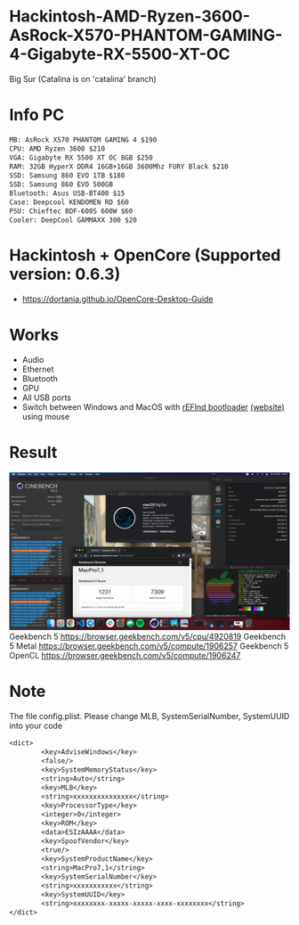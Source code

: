 # Hackintosh-AMD-Ryzen-3600-AsRock-X570-PHANTOM-GAMING-4-Gigabyte-RX-5500-XT-OC
Big Sur (Catalina is on 'catalina' branch)
# Info PC

```
MB: AsRock X570 PHANTOM GAMING 4 $190
CPU: AMD Ryzen 3600 $210
VGA: Gigabyte RX 5500 XT OC 8GB $250
RAM: 32GB HyperX DDR4 16GB+16GB 3600Mhz FURY Black $210
SSD: Samsung 860 EVO 1TB $180
SSD: Samsung 860 EVO 500GB
Bluetooth: Asus USB-BT400 $15
Case: Deepcool KENDOMEN RD $60
PSU: Chieftec BDF-600S 600W $60
Cooler: DeepCool GAMMAXX 300 $20
```

# Hackintosh + OpenCore (Supported version: 0.6.3)

- https://dortania.github.io/OpenCore-Desktop-Guide

# Works

- Audio
- Ethernet
- Bluetooth
- GPU
- All USB ports
- Switch between Windows and MacOS with [rEFInd bootloader](https://github.com/agners/rEFInd) [(website)](https://www.rodsbooks.com/refind/) using mouse

# Result

![Info](/images/info.png)
Geekbench 5 https://browser.geekbench.com/v5/cpu/4920819
Geekbench 5 Metal https://browser.geekbench.com/v5/compute/1906257
Geekbench 5 OpenCL https://browser.geekbench.com/v5/compute/1906247

# Note

The file config.plist. Please change MLB, SystemSerialNumber, SystemUUID into your code

```
<dict>
		<key>AdviseWindows</key>
		<false/>
		<key>SystemMemoryStatus</key>
		<string>Auto</string>
		<key>MLB</key>
		<string>xxxxxxxxxxxxxxx</string>
		<key>ProcessorType</key>
		<integer>0</integer>
		<key>ROM</key>
		<data>ESIzAAAA</data>
		<key>SpoofVendor</key>
		<true/>
		<key>SystemProductName</key>
		<string>MacPro7,1</string>
		<key>SystemSerialNumber</key>
		<string>xxxxxxxxxxx</string>
		<key>SystemUUID</key>
		<string>xxxxxxxx-xxxxx-xxxxx-xxxx-xxxxxxxx</string>
</dict>
```
